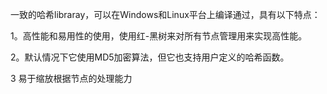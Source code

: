 
一致的哈希libraray，可以在Windows和Linux平台上编译通过，具有以下特点：

1。高性能和易用性的使用，使用红-黑树来对所有节点管理用来实现高性能。

2。默认情况下它使用MD5加密算法，但它也支持用户定义的哈希函数。

3  易于缩放根据节点的处理能力
